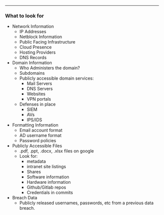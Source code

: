 -- -
### What to look for
- Network Information
	- IP Addresses
	- Netblock Information 
	- Public Facing Infrastructure
	- Cloud Presence
	- Hosting Providers
	- DNS Records
- Domain Information
	- Who Administers the domain?
	- Subdomains
	- Publicly accessible domain services:
		- Mail Servers
		- DNS Servers
		- Websites
		- VPN portals
	- Defenses in place
		- SIEM
		- AVs
		- IPS/IDS
- Formatting Information
	- Email account format
	- AD username format
	- Password policies
- Publicly Accessible Files
	- .pdf, .ppt, .docx, .xlsx files on google
	- Look for:
		- metadata
		- intranet site listings
		- Shares
		- Software information
		- Hardware information
		- Github/Gitlab repos
		- Credentials in commits
- Breach Data
	- Publicly released usernames, passwords, etc from a previous data breach. 